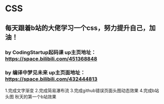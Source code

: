 # CSS
## 每天跟着b站的大佬学习一个css，努力提升自己，加油！
### by CodingStartup起码课  up主页地址：https://space.bilibili.com/451368848
### by 编译中梦见未来 up主页面地址：https://space.bilibili.com/432444813

1.完成文字渐变
2.完成简易瀑布流
3.完成github错误页面头图动态效果
4.完成b站头图 秋天的第一个b站效果
